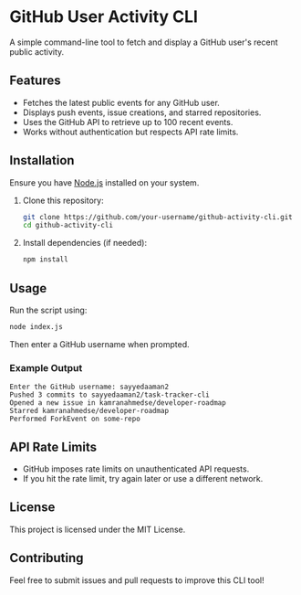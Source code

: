 # GitHub User Activity CLI

A simple command-line tool to fetch and display a GitHub user's recent public activity.

## Features
- Fetches the latest public events for any GitHub user.
- Displays push events, issue creations, and starred repositories.
- Uses the GitHub API to retrieve up to 100 recent events.
- Works without authentication but respects API rate limits.

## Installation
Ensure you have [Node.js](https://nodejs.org/) installed on your system.

1. Clone this repository:
   ```sh
   git clone https://github.com/your-username/github-activity-cli.git
   cd github-activity-cli
   ```
2. Install dependencies (if needed):
   ```sh
   npm install
   ```

## Usage
Run the script using:
```sh
node index.js
```
Then enter a GitHub username when prompted.

### Example Output
```
Enter the GitHub username: sayyedaaman2
Pushed 3 commits to sayyedaaman2/task-tracker-cli
Opened a new issue in kamranahmedse/developer-roadmap
Starred kamranahmedse/developer-roadmap
Performed ForkEvent on some-repo
```

## API Rate Limits
- GitHub imposes rate limits on unauthenticated API requests.
- If you hit the rate limit, try again later or use a different network.

## License
This project is licensed under the MIT License.

## Contributing
Feel free to submit issues and pull requests to improve this CLI tool!
